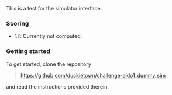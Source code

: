 This is a test for the simulator interface.


### Scoring

* `lf`: Currently not computed.


### Getting started

To get started, clone the repository 

> <https://github.com/duckietown/challenge-aido1_dummy_sim>

and read the instructions provided therein.
